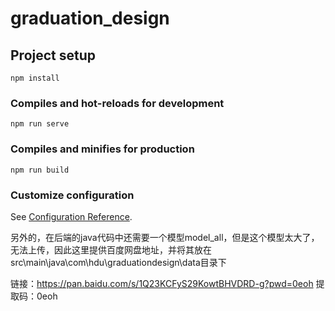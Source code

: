 # graduation_design

## Project setup
```
npm install
```

### Compiles and hot-reloads for development
```
npm run serve
```

### Compiles and minifies for production
```
npm run build
```

### Customize configuration
See [Configuration Reference](https://cli.vuejs.org/config/).

另外的，在后端的java代码中还需要一个模型model_all，但是这个模型太大了，无法上传，因此这里提供百度网盘地址，并将其放在src\main\java\com\hdu\graduationdesign\data目录下

链接：https://pan.baidu.com/s/1Q23KCFyS29KowtBHVDRD-g?pwd=0eoh 
提取码：0eoh
